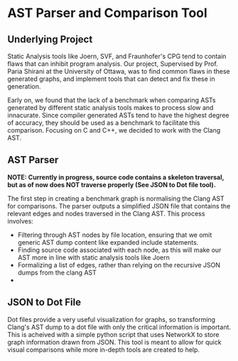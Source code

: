 # AST Parser and Comparison Tool
## Underlying Project
Static Analysis tools like Joern, SVF, and Fraunhofer's CPG tend to contain flaws that can inhibit program analysis. Our project, Supervised by Prof. Paria Shirani at the University of Ottawa, was to find common flaws in these generated graphs, and implement tools that can detect and fix these in generation.</p>
Early on, we found that the lack of a benchmark when comparing ASTs generated by different static analysis tools makes to process slow and innacurate. Since compiler generated ASTs tend to have the highest degree of accuracy, they should be used as a benchmark to facilitate this comparison. Focusing on C and C++, we decided to work with the Clang AST.

## AST Parser
**NOTE: Currently in progress, source code contains a skeleton traversal, but as of now does NOT traverse properly (See JSON to Dot file tool).**


The first step in creating a benchmark graph is normalising the Clang AST for comparisons. The parser outputs a simplified JSON file that contains the relevant edges and nodes traversed in the Clang AST. This process involves:

* Filtering through AST nodes by file location, ensuring that we omit generic AST dump content like expanded include statements.
* Finding source code associated with each node, as this will make our AST more in line with static analysis tools like Joern
* Formalizing a list of edges, rather than relying on the recursive JSON dumps from the clang AST
* 

## JSON to Dot File
  Dot files provide a very useful visualization for graphs, so transforming Clang's AST dump to a dot file with only the critical information is important. This is acheived with a simple python script that uses NetworkX to store graph information drawn from JSON. This tool is meant to allow for quick visual comparisons while more in-depth tools are created to help.
